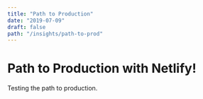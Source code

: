 ```yaml
---
title: "Path to Production"
date: "2019-07-09"
draft: false
path: "/insights/path-to-prod"
---
```

# Path to Production with Netlify!

Testing the path to production.
